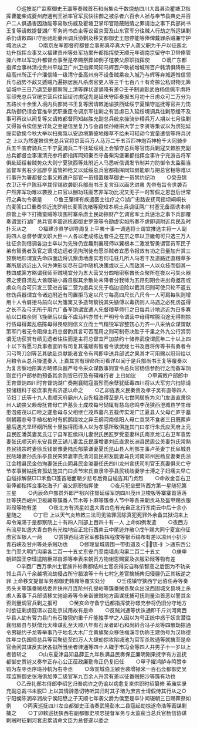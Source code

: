 <!-- { "loadSidebar": true } -->
　　○巡按湖广监察御史王瀛等奏贼首石和尚集众千数烧劫四川大昌县治瞿塘卫指挥曹能柴成夔州府通判王祯率官军民快往御之被杀者六百余人祯与奉节县典史并百户二人俱遇害因劾能等易敌伤威及瞿塘卫掌印官隐蔽贼情之罪请治之事下兵部尚书王复等请敕提督湖广军务尚书白圭等议留京营及山东官军分往贼人行劫之所运谋剿杀仍请敕四川守臣驰赴夔州调兵协剿及移文都御史王恕停能等俸俾戴罪杀贼兼守护城池从之
　　○南京左军都督府都督佥事郑真卒真大宁人袭父职为千户以征迤北功升指挥佥事又以福建贵州等处军功累升都指挥使天顺元年调南京留守中卫带俸管操六年以军功升都督佥事至是卒赐祭葬如例子瑄袭父原职指挥使
　　○谪广东都指挥佥事林清戍贵州平越卫广州卫指挥同知马辉百户耿祯增城所百户韩清俱降秩三级高州所正千户潘信降一级清守备高州府不设备贼乘夜入城乃与辉等弃城遁惟信领兵与战势不敌又遁贼乃遍掠居民凡杀虏官吏人等三千七百八十有奇掠公私财物无筭留城中三日乃退至是都察院上清等罪状遂谪降有差○壬子制谕彰武伯杨信佩平虏将军印充总兵官统京营兵往延绥讨虏寇先是延庆守臣奏报五月初十日虏众可二万分为五路长十余里入境内兵部尚书王复等因请敕驰谕狭西延绥宁夏镇守巡抚等官并力饬兵防御仍请会官推举武职重臣令调京军往剿之有旨虏已入延绥境调兵往剿恐缓不及事可再议以闻复等又请敕都督同知赵胜充副总兵统京操骑步精兵万人期以七月往剿又得旨令俟信至详处之至是信至复乃与会昌侯孙继宗大学士李贤等集议以为虏犯延绥实欲俟今秋大举以扫夷氛以安边境第彼地粮草不给未可轻动今宜量遣信等将兵讨之  上以为然遂敕信充总兵官将京营兵万人马万二千五百匹神炮百神枪千大同骑步兵五千宣府骑兵三千宁夏骑兵二千往延绥境上会镇守总兵等官饬兵剿寇又敕胜充副总兵都督佥事湛清充参将都指挥同知秦杰守备柴沟堡署都指挥佥事许宁充游击将军俱赴延绥若贼势众大则宁夏狭西等处附近人马悉听信调发节制并力防御令太监裴当监督军务右少监廖亨监管神枪又以延绥总兵官都指挥同知房能职与把总官相等难以行事升为署都督佥事又敕遣户部官一员措置粮草御史一员禁约纪功
　　○癸丑锦衣卫正千户陈珏卒其侄锡欲袭职兵部尚书王复言珏以画艺进虽  先帝有旨令世袭百户然非军功难以袭授上曰官以酬功珏画艺非军功比况又无子一时暂假之恩岂后世常行之典勿令袭是
　　○鲁王肇煇有疾遣医士往疗之○湖广忠路安抚司摇坝峒峒长向麦答口□重奏邻近洗罗峒长麦答洗楮等窥知本峒土兵调征两广村塞无备扇诱本峒原管上中下打撒蛮贼等攻围村寨杀虏土民劫掠财产乞调官军土兵惩治之事下兵部覆奏谓宜行湖广总兵官李震巡抚都御史罗箎等令勘虚实如所奏不虗即调附近兵民及时扑灭从之
　　○福建沙县学训导周复上平夷十事一调选将士谓宜推选主将一人副将四人总督参谋文职大臣一人各以老成练达者任之在京之卒以卫畿甸可只选三万人往征余则借调各边士卒以为先锋仍宜趣荆襄班师以翼根本二激发智勇谓官员军民子弟有智勇者及官之谪戍边远者见拘刑徒有愿杀贼者宜悉令报效有功之日量加升赏三预察地形谓宜先命四面边将讥察虏地虗实若何屯驻几所人马若干及道路迂直粮草多寡所居远近出入何方俾形状尽在目中随机决策或以三人而敌其一人以众技而御其一枝四成筭方略谓我师至贼境宜分为五大营又分四哨密察酋长众聚所在夜以弓矢火器袭之使自溃乱大酋既破小酋自服其余散处未降者分我师为五路刻期会进出奇邀击或虏众乌合可只发三营进击留二营为援兵又先于临边设险以截其归则可使只轮不返五修饬兵器谓宜令诸边附近有司置拒马定以尺寸每高四尺长八尺令一人可肩每队则增用十人令肩拒马前向以为籓篱又多造弩箭锐其矢镞傅以毒药则人马遇之必死虏虽得之长不及弓无所于用六广备军饷谓宜遣人先督粮草师行之日每兵计地远近为日多寡给以口粮余则飞挽继后以备不虞马料亦然七严明号令谓营中毋得喧腾沿途无得剽掠行伍毋得紊乱临陈毋得畏缩则信义立而士气精锐军容整饬心力齐一八采纳众谋谓献策军门者无令阻抑主将总督酌其言可否而用之则可制奇决胜于千里之外九公行赏罚谓无功获赏有绩见遗者往往而是主将总督宜严加禁约十储养武俊谓民年二十以上四十以下有愿习兵事者宜听有司复其徭赋有智者令读武经七书及百将传等书有勇者令习弓弩刀剑等艺其欲赴京献能者宜令有司即申送兵部试之果其才可用赐以冠带给以月粮令从总兵操遣奏入  上嘉其言有理命所司看详以闻于是兵部尚书王复等覆奏以为复言察地形筭方略修兵器严号令采众谋数事则宜令总兵官杨信参酌行之而备军饷则宜行户部参酌预备其余则皆已行及有碍难行者  上曰如议
　　○甲寅敕户部郎中王育督饷四川时育督饷湖广奏荆襄贼寇虽殄而余孽犹延毒四川将以大军穷穴扫除请预储粮料于彼庶事克有济遂以命之
　　○乙卯旌表义民秦贵及孝子吴有直等四人节妇丁氏等十九人贵顺天府霸州人自先祖浩得至是凡七世同居旌为义门友直直隶徐州人幼丧父赖母抚育母亡庐墓负土成坟每号恸辄有慈乌悲鸣李茂狭西澄城县学生母患泡疮茂以口咂之遂愈母与父相继亡茂芦墓凡五载传实湖广江夏县人父母亡庐于墓侧朝暮悲号手植松柏时有鹤鹊绕坟之异王纲河南信阳人母亡哀哭不食者三日既葬庐墓后遇亢旱环纲所居十里独得雨泽人以为孝感所致俱旌其门曰孝行朱氏应天府上元县民匠潘英妻吴氏江宁县军匠侯四儿妻倪氏民匠罗受童妻林氏南京龙江右卫军袁势妻张氏顺天府东安县民王铺儿妻孟氏民康增妻刘氏直隶长洲县民周公羙妻包氏常熟县民钱宗时妻徐氏钱景豫妻陆氏郁蒙谦妻夏氏昆山县人刑部主事卢英妻丁氏阜城县民陆璠妻孙氏乐亭县民宋昇妻李氏清河县民郑友能妻马氏河南邓州民杨显妻秦氏浙江会稽县民金伯珣妻张氏山阴县民金浚妻任氏四川龙州宣抚司判官王真妻俱夫亡守节孝事舅姑抚育孤幼旌其门曰贞节宋氏直隶华亭县民钱岐妻学士溥之子妇痛夫早亡自缢捄解获□□禾鱼□蓬首垢面朝夕悲号后竟自缢旌其门贞烈
　　○命故金吾右卫带俸都指挥佥事张海子广袭父原职指挥使
　　○夜月犯垒壁阵西方第一星随犯第三星
　　○丙辰命户部员外郎严祖兴往督延绥军饷四川茂州卫梭板等寨寨首落落丝等狭西岷州卫板藏等簇番人节木等卜麻等簇番人节中等各来朝贡马及盔甲赐衣服彩叚等物有差
　　○夜北方有流星如盏大青白色有光自正北行东南云中后十余小星随之
　　○丁巳  上以天气炎热敕三法司见监罪囚除真犯死罪外余备其狱词来上毋令淹滞于是都察院上十有四人刑部上百四十有一人  上命如例发遣
　　○夜西方有流星如盏大青白色有光烛地自正北行西南云中尾迹炸散○戊午赐大同宁夏宣府征虏官军银人一两
　　○赏狭西征进官军都指挥程俊等银币绢布有差以凉州小扒沙青石峡及甘州等处杀贼功也
　　○修理皇城周围一带街道及＜锍-釒＞通东西公生门至大明门沟渠各二百一十五丈东安门至南墙角沟渠二百二十五丈
　　○庚申朝鲜国王李瑈遣陪臣郑自源等奉表来朝贡方物谢恩赐宴及衣服彩叚等物有差
　　○辛酉广西万承州土官族许彬奏都结州土官农得安自称侬智高之后图为不轨亲领土兵八千余越境流劫侵占所守腊浪等十有七村乞差官擒捕俾归侵疆仍正其叛逆之罪  上命移文提督军务都御史韩雍等覆实处分
　　○壬戌镇守狭西宁远伯任寿等奏务头关等簇番贼枯娄并扶州月连阶州孔提峪等簇番贼各聚众出没西固城文县境上杀虏人畜事下兵部请移文驰谕寿等令亲诣彼贼地方画谋抚捕可抚则量治首恶以警其余否则量调官兵剿之报可
　　○癸亥命守备宁远都指挥使孙璟充参将仍旧分守地方时欲征剿虏寇璟以召赴京试用故有是命
　　○反贼刘通等伏诛通即千斤刘河南西华县人幼有膂力县门有石狻猊约重千斤能独手举之人因以为号正统中惑于妖言潜往襄阳房县与妖僧允天峰谋乱至天顺八年有石龙者即石和尚紏合冯子龙等四散劫掠通令男聪约子龙等举事乃于地名大木厂立黄旗聚众移住梅溪寺伪称王建伪号为汉称德胜年立伪国师总兵等官聚徒至四万人大肆劫掠攻陷城池为官军杀败通等就擒至是命官会问其谋反实状各拟所当坐者律通等四十人磔于市冯全等四人并男子十一岁以上者皆斩之
　　○山东夏津县知县薛正九年秩满县民奏保正廉明刚果抚字有方巡抚都御史贾铨又奏举正存心公正莅政廉勤命正仍复旧任
　　○甲子擢鸿胪寺鸣赞李镕为左寺丞序班孙軏为右寺丞
　　○命宣城伯卫颍世袭增禄米一百石佥都御史吴琛监察御史张海俱加俸二级官军九百余人升赏有差以征番贼把沙等簇有功也
　　○乙丑礼部右侍郎李绍乞归餋病许之仍谕以病愈复来供职时绍纂修  英庙实录充副总裁书未脱□  上以其情辞恳切特听其归时其子瑢为庶吉士请假侍其行从之○宁阳侯陈润卒润故宁侯阳懋之子天顺七年袭父爵为侯至是卒讣闻辍朝三日赐葬祭如例
　　○丙寅巡抚四川左佥都御史汪浩奏武隆彭水二县寇起劫掠遂命浩等画谋剿捕之
　　○丁卯敕巡抚狭西右副都御史项忠提督军务与太监裴当总兵官杨信协谋剿贼时征剿河套忠累请命文臣为总督遂以委之
